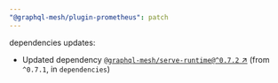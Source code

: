 ```yaml
---
"@graphql-mesh/plugin-prometheus": patch
---
```

dependencies updates:
  - Updated dependency [`@graphql-mesh/serve-runtime@^0.7.2` ↗︎](https://www.npmjs.com/package/@graphql-mesh/serve-runtime/v/0.7.2) (from `^0.7.1`, in `dependencies`)
